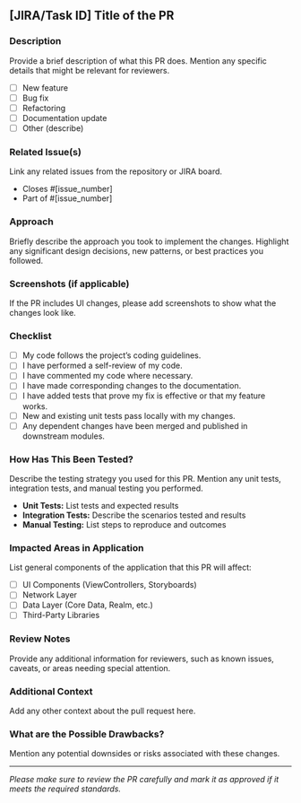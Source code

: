 ## [JIRA/Task ID] Title of the PR

### Description
Provide a brief description of what this PR does. Mention any specific details that might be relevant for reviewers.

- [ ] New feature
- [ ] Bug fix
- [ ] Refactoring
- [ ] Documentation update
- [ ] Other (describe)

### Related Issue(s)
Link any related issues from the repository or JIRA board.

- Closes #[issue_number]
- Part of #[issue_number]

### Approach
Briefly describe the approach you took to implement the changes. Highlight any significant design decisions, new patterns, or best practices you followed.

### Screenshots (if applicable)
If the PR includes UI changes, please add screenshots to show what the changes look like.

### Checklist
- [ ] My code follows the project’s coding guidelines.
- [ ] I have performed a self-review of my code.
- [ ] I have commented my code where necessary.
- [ ] I have made corresponding changes to the documentation.
- [ ] I have added tests that prove my fix is effective or that my feature works.
- [ ] New and existing unit tests pass locally with my changes.
- [ ] Any dependent changes have been merged and published in downstream modules.

### How Has This Been Tested?
Describe the testing strategy you used for this PR. Mention any unit tests, integration tests, and manual testing you performed.

- **Unit Tests:** List tests and expected results
- **Integration Tests:** Describe the scenarios tested and results
- **Manual Testing:** List steps to reproduce and outcomes

### Impacted Areas in Application
List general components of the application that this PR will affect:

- [ ] UI Components (ViewControllers, Storyboards)
- [ ] Network Layer
- [ ] Data Layer (Core Data, Realm, etc.)
- [ ] Third-Party Libraries

### Review Notes
Provide any additional information for reviewers, such as known issues, caveats, or areas needing special attention.

### Additional Context
Add any other context about the pull request here.

### What are the Possible Drawbacks?
Mention any potential downsides or risks associated with these changes.

---

_Please make sure to review the PR carefully and mark it as approved if it meets the required standards._
